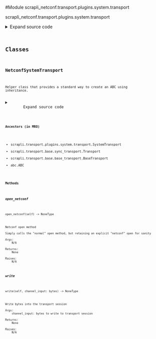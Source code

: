 <link rel="preload stylesheet" as="style" href="https://cdnjs.cloudflare.com/ajax/libs/10up-sanitize.css/11.0.1/sanitize.min.css" integrity="sha256-PK9q560IAAa6WVRRh76LtCaI8pjTJ2z11v0miyNNjrs=" crossorigin>
<link rel="preload stylesheet" as="style" href="https://cdnjs.cloudflare.com/ajax/libs/10up-sanitize.css/11.0.1/typography.min.css" integrity="sha256-7l/o7C8jubJiy74VsKTidCy1yBkRtiUGbVkYBylBqUg=" crossorigin>
<link rel="stylesheet preload" as="style" href="https://cdnjs.cloudflare.com/ajax/libs/highlight.js/10.1.1/styles/github.min.css" crossorigin>
<script defer src="https://cdnjs.cloudflare.com/ajax/libs/highlight.js/10.1.1/highlight.min.js" integrity="sha256-Uv3H6lx7dJmRfRvH8TH6kJD1TSK1aFcwgx+mdg3epi8=" crossorigin></script>
<script>window.addEventListener('DOMContentLoaded', () => hljs.initHighlighting())</script>















#Module scrapli_netconf.transport.plugins.system.transport

scrapli_netconf.transport.plugins.system.transport

<details class="source">
    <summary>
        <span>Expand source code</span>
    </summary>
    <pre>
        <code class="python">
"""scrapli_netconf.transport.plugins.system.transport"""
from io import BytesIO

from scrapli.exceptions import ScrapliConnectionNotOpened
from scrapli.transport.base import BaseTransportArgs
from scrapli.transport.plugins.system.transport import PluginTransportArgs, SystemTransport

# imported from base driver
_ = PluginTransportArgs


class NetconfSystemTransport(SystemTransport):
    def __init__(
        self, base_transport_args: BaseTransportArgs, plugin_transport_args: PluginTransportArgs
    ):
        self.write_chunk_size = 65535
        super().__init__(
            base_transport_args=base_transport_args, plugin_transport_args=plugin_transport_args
        )

    def _build_open_cmd(self) -> None:
        super()._build_open_cmd()
        # adding `-tt` forces tty allocation which lets us send a string greater than 1024 chars;
        # without this we are basically capped at 1024 chars and scrapli will/the connection will
        # die. it *may* be possible to alter ptyprocess vendor'd code to add `stty -icanon` which
        # should also have a similar affect, though this seems simpler.
        self.open_cmd.extend(["-tt"])
        self.open_cmd.extend(["-s", "netconf"])
        self.logger.debug(f"final open_cmd: {self.open_cmd}")

    def open_netconf(self) -> None:
        """
        Netconf open method

        Simply calls the "normal" open method, but retaining an explicit "netconf" open for sanity

        Args:
            N/A

        Returns:
            None

        Raises:
            N/A

        """
        self.open()

    def _get_channel_fd(self) -> int:
        """
        Function to get the fd to check for "echo" with

        Args:
             N/A

        Returns:
            int: fd of the channel

        Raises:
            ScrapliConnectionNotOpened: if session is not assigned

        """
        if not self.session:
            raise ScrapliConnectionNotOpened

        channel_fd: int = self.session.fd
        return channel_fd

    def write(self, channel_input: bytes) -> None:
        if not self.session:
            raise ScrapliConnectionNotOpened

        if self.write_chunk_size <= 0:
            self.session.write(channel_input)
        else:
            bytes_to_send_len = len(channel_input)
            bytes_to_send = BytesIO(channel_input)
            bytes_sent = 0

            while bytes_sent < bytes_to_send_len:
                self.session.write(bytes_to_send.read(self.write_chunk_size))
                bytes_sent += self.write_chunk_size
        </code>
    </pre>
</details>



## Classes

### NetconfSystemTransport


```text
Helper class that provides a standard way to create an ABC using
inheritance.
```

<details class="source">
    <summary>
        <span>Expand source code</span>
    </summary>
    <pre>
        <code class="python">
class NetconfSystemTransport(SystemTransport):
    def __init__(
        self, base_transport_args: BaseTransportArgs, plugin_transport_args: PluginTransportArgs
    ):
        self.write_chunk_size = 65535
        super().__init__(
            base_transport_args=base_transport_args, plugin_transport_args=plugin_transport_args
        )

    def _build_open_cmd(self) -> None:
        super()._build_open_cmd()
        # adding `-tt` forces tty allocation which lets us send a string greater than 1024 chars;
        # without this we are basically capped at 1024 chars and scrapli will/the connection will
        # die. it *may* be possible to alter ptyprocess vendor'd code to add `stty -icanon` which
        # should also have a similar affect, though this seems simpler.
        self.open_cmd.extend(["-tt"])
        self.open_cmd.extend(["-s", "netconf"])
        self.logger.debug(f"final open_cmd: {self.open_cmd}")

    def open_netconf(self) -> None:
        """
        Netconf open method

        Simply calls the "normal" open method, but retaining an explicit "netconf" open for sanity

        Args:
            N/A

        Returns:
            None

        Raises:
            N/A

        """
        self.open()

    def _get_channel_fd(self) -> int:
        """
        Function to get the fd to check for "echo" with

        Args:
             N/A

        Returns:
            int: fd of the channel

        Raises:
            ScrapliConnectionNotOpened: if session is not assigned

        """
        if not self.session:
            raise ScrapliConnectionNotOpened

        channel_fd: int = self.session.fd
        return channel_fd

    def write(self, channel_input: bytes) -> None:
        if not self.session:
            raise ScrapliConnectionNotOpened

        if self.write_chunk_size <= 0:
            self.session.write(channel_input)
        else:
            bytes_to_send_len = len(channel_input)
            bytes_to_send = BytesIO(channel_input)
            bytes_sent = 0

            while bytes_sent < bytes_to_send_len:
                self.session.write(bytes_to_send.read(self.write_chunk_size))
                bytes_sent += self.write_chunk_size
        </code>
    </pre>
</details>


#### Ancestors (in MRO)
- scrapli.transport.plugins.system.transport.SystemTransport
- scrapli.transport.base.sync_transport.Transport
- scrapli.transport.base.base_transport.BaseTransport
- abc.ABC
#### Methods

    

##### open_netconf
`open_netconf(self) ‑> NoneType`

```text
Netconf open method

Simply calls the "normal" open method, but retaining an explicit "netconf" open for sanity

Args:
    N/A

Returns:
    None

Raises:
    N/A
```



    

##### write
`write(self, channel_input: bytes) ‑> NoneType`

```text
Write bytes into the transport session

Args:
    channel_input: bytes to write to transport session

Returns:
    None

Raises:
    N/A
```